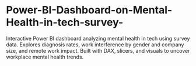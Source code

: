 # Power-BI-Dashboard-on-Mental-Health-in-tech-survey-
Interactive Power BI dashboard analyzing mental health in tech using survey data. Explores diagnosis rates, work interference by gender and company size, and remote work impact. Built with DAX, slicers, and visuals to uncover workplace mental health trends.
